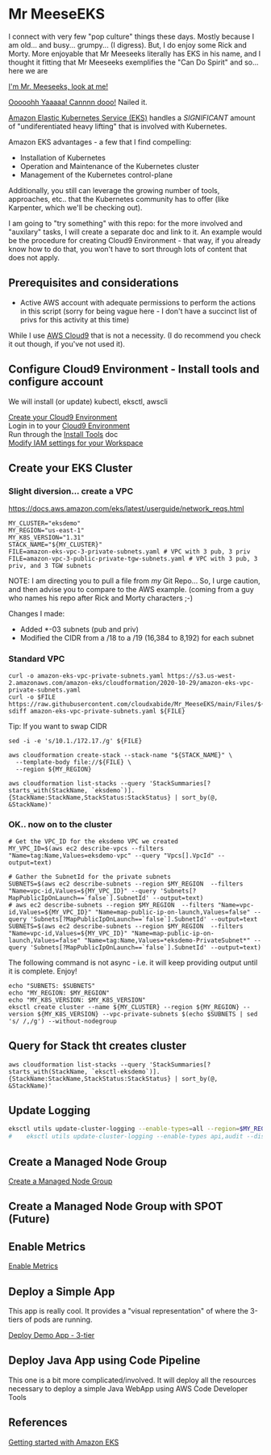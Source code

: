 # Mr MeeseEKS

I connect with very few "pop culture" things these days.  Mostly because I am old... and busy... grumpy... (I digress).  But, I do enjoy some Rick and Morty.  More enjoyable that Mr Meeseeks literally has EKS in his name, and I thought it fitting that Mr Meeseeks exemplifies the "Can Do Spirit" and so... here we are

[I'm Mr. Meeseeks, look at me!](https://youtu.be/l4iZtDBYkZA?start=3&end=15)

[Ooooohh Yaaaaa!   Cannnn dooo!](https://youtu.be/mW-JmtGfW_A?t=31)  Nailed it.

[Amazon Elastic Kubernetes Service (EKS)](https://aws.amazon.com/eks/) handles a *SIGNIFICANT* amount of "undiferentiated heavy lifting" that is involved with Kubernetes.  

Amazon EKS advantages - a few that I find compelling:  
* Installation of Kubernetes
* Operation and Maintenance of the Kubernetes cluster
* Management of the Kubernetes control-plane

Additionally, you still can leverage the growing number of tools, approaches, etc.. that the Kubernetes community has to offer (like Karpenter, which we'll be checking out).

I am going to "try something" with this repo:  for the more involved and "auxilary" tasks, I will create a separate doc and link to it.  An example would be the procedure for creating Cloud9 Environment - that way, if you already know how to do that, you won't have to sort through lots of content that does not apply.

## Prerequisites and considerations

* Active AWS account with adequate permissions to perform the actions in this script (sorry for being vague here - I don't have a succinct list of privs for this activity at this time)

While I use [AWS Cloud9](https://aws.amazon.com/cloud9/) that is not a necessity.  (I do recommend you check it out though, if you've not used it).

## Configure Cloud9 Environment - Install tools and configure account
We will install (or update) kubectl, eksctl, awscli

[Create your Cloud9 Environment](Create_Cloud9_Environment.md)  
Login in to your [Cloud9 Environment](https://us-east-1.console.aws.amazon.com/cloud9control/)  
Run through the [Install Tools](Install_Tools.md) doc  
[Modify IAM settings for your Workspace](./Modify_IAM_Settings.md)

## Create your EKS Cluster
### Slight diversion... create a VPC
https://docs.aws.amazon.com/eks/latest/userguide/network_reqs.html

```
MY_CLUSTER="eksdemo"
MY_REGION="us-east-1"
MY_K8S_VERSION="1.31"
STACK_NAME="${MY_CLUSTER}"
FILE=amazon-eks-vpc-3-private-subnets.yaml # VPC with 3 pub, 3 priv
FILE=amazon-vpc-3-public-private-tgw-subnets.yaml # VPC with 3 pub, 3 priv, and 3 TGW subnets
```

NOTE:  I am directing you to pull a file from *my* Git Repo... So, I urge caution, and then advise you to compare to the AWS example. (coming from a guy who names his repo after Rick and Morty characters ;-)  

Changes I made:
* Added *-03 subnets (pub and priv)
* Modified the CIDR from a /18 to a /19 (16,384 to 8,192) for each subnet

### Standard VPC
```
curl -o amazon-eks-vpc-private-subnets.yaml https://s3.us-west-2.amazonaws.com/amazon-eks/cloudformation/2020-10-29/amazon-eks-vpc-private-subnets.yaml
curl -o $FILE https://raw.githubusercontent.com/cloudxabide/Mr_MeeseEKS/main/Files/${FILE}
sdiff amazon-eks-vpc-private-subnets.yaml ${FILE}
```

Tip:  If you want to swap CIDR
```
sed -i -e 's/10.1./172.17./g' ${FILE}
```

```
aws cloudformation create-stack --stack-name "${STACK_NAME}" \
  --template-body file://${FILE} \
  --region ${MY_REGION} 
```

```
aws cloudformation list-stacks --query 'StackSummaries[?starts_with(StackName, `eksdemo`)].{StackName:StackName,StackStatus:StackStatus} | sort_by(@, &StackName)'
```

### OK.. now on to the cluster
```
# Get the VPC_ID for the eksdemo VPC we created
MY_VPC_ID=$(aws ec2 describe-vpcs --filters "Name=tag:Name,Values=eksdemo-vpc" --query "Vpcs[].VpcId" --output=text)

# Gather the SubnetId for the private subnets
SUBNETS=$(aws ec2 describe-subnets --region $MY_REGION  --filters "Name=vpc-id,Values=${MY_VPC_ID}" --query 'Subnets[?MapPublicIpOnLaunch==`false`].SubnetId' --output=text)
# aws ec2 describe-subnets --region $MY_REGION  --filters "Name=vpc-id,Values=${MY_VPC_ID}" "Name=map-public-ip-on-launch,Values=false" --query 'Subnets[?MapPublicIpOnLaunch==`false`].SubnetId' --output=text
SUBNETS=$(aws ec2 describe-subnets --region $MY_REGION  --filters "Name=vpc-id,Values=${MY_VPC_ID}" "Name=map-public-ip-on-launch,Values=false" "Name=tag:Name,Values=*eksdemo-PrivateSubnet*" --query 'Subnets[?MapPublicIpOnLaunch==`false`].SubnetId' --output=text)
```

The following command is not async - i.e. it will keep providing output until it is complete.  Enjoy!
```
echo "SUBNETS: $SUBNETS"
echo "MY_REGION: $MY_REGION"
echo "MY_K8S_VERSION: $MY_K8S_VERSION"
eksctl create cluster --name ${MY_CLUSTER} --region ${MY_REGION} --version ${MY_K8S_VERSION} --vpc-private-subnets $(echo $SUBNETS | sed 's/ /,/g') --without-nodegroup
```

## Query for Stack tht creates cluster
```
aws cloudformation list-stacks --query 'StackSummaries[?starts_with(StackName, `eksctl-eksdemo`)].{StackName:StackName,StackStatus:StackStatus} | sort_by(@, &StackName)'
```
## Update Logging
```bash
eksctl utils update-cluster-logging --enable-types=all --region=$MY_REGION --cluster=$MY_CLUSTER --approve
#    eksctl utils update-cluster-logging --enable-types api,audit --disable-types controllerManager,scheduler --cluster=<cluster-name>
```

## Create a Managed Node Group
[Create a Managed Node Group](./Create_Managed_NodeGroup.md)

## Create a Managed Node Group with SPOT (Future)

## Enable Metrics
[Enable Metrics](./Enable_Metrics.md)

## Deploy a Simple App
This app is really cool.  It provides a "visual representation" of where the 3-tiers of pods are running.

[Deploy Demo App - 3-tier](Deploy_Demo_App.md)

## Deploy Java App using Code Pipeline
This one is a bit more complicated/involved.  It will deploy all the resources necessary to deploy a simple Java WebApp using AWS Code Developer Tools

## References
[Getting started with Amazon EKS](https://docs.aws.amazon.com/eks/latest/userguide/getting-started.html)  

